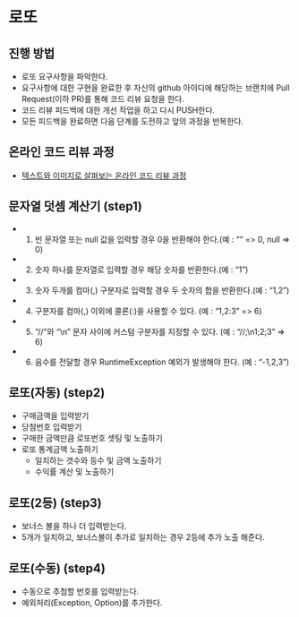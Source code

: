 # 로또
## 진행 방법
* 로또 요구사항을 파악한다.
* 요구사항에 대한 구현을 완료한 후 자신의 github 아이디에 해당하는 브랜치에 Pull Request(이하 PR)를 통해 코드 리뷰 요청을 한다.
* 코드 리뷰 피드백에 대한 개선 작업을 하고 다시 PUSH한다.
* 모든 피드백을 완료하면 다음 단계를 도전하고 앞의 과정을 반복한다.

## 온라인 코드 리뷰 과정
* [텍스트와 이미지로 살펴보는 온라인 코드 리뷰 과정](https://github.com/next-step/nextstep-docs/tree/master/codereview)

## 문자열 덧셈 계산기 (step1)
* 1. 빈 문자열 또는 null 값을 입력할 경우 0을 반환해야 한다.(예 : “” => 0, null => 0)
* 2. 숫자 하나를 문자열로 입력할 경우 해당 숫자를 반환한다.(예 : “1”)
* 3. 숫자 두개를 컴마(,) 구분자로 입력할 경우 두 숫자의 합을 반환한다.(예 : “1,2”)
* 4. 구분자를 컴마(,) 이외에 콜론(:)을 사용할 수 있다. (예 : “1,2:3” => 6)
* 5. “//”와 “\n” 문자 사이에 커스텀 구분자를 지정할 수 있다. (예 : “//;\n1;2;3” => 6)
* 6. 음수를 전달할 경우 RuntimeException 예외가 발생해야 한다. (예 : “-1,2,3”)

## 로또(자동) (step2)
* 구매금액을 입력받기
* 당첨번호 입력받기
* 구매한 금액만큼 로또번호 셋팅 및 노출하기 
* 로또 통계금액 노출하기
    * 일치하는 갯수와 등수 및 금액 노출하기
    * 수익률 계산 및 노출하기
    
    
## 로또(2등) (step3)
* 보너스 볼을 하나 더 입력받는다. 
* 5개가 일치하고, 보너스볼이 추가로 일치하는 경우 2등에 추가 노출 해준다.

## 로또(수동) (step4)
* 수동으로 추첨할 번호를 입력받는다.
* 예외처리(Exception, Option)를 추가한다. 